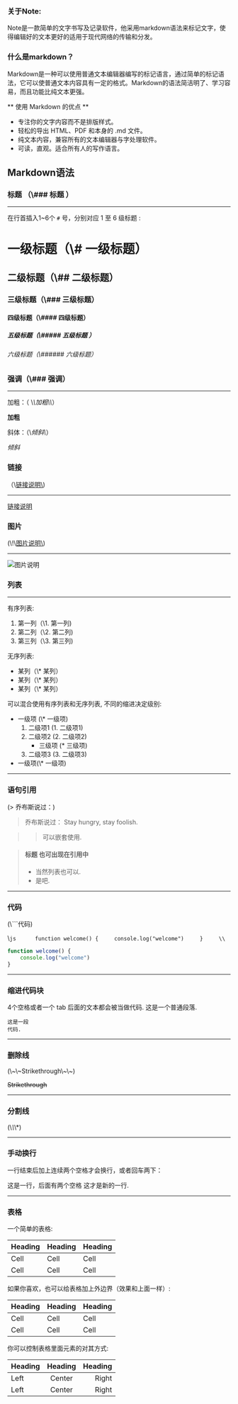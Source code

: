 ### 关于Note:    

Note是一款简单的文字书写及记录软件，他采用markdown语法来标记文字，使得编辑好的文本更好的适用于现代网络的传输和分发。    

### 什么是markdown？    

Markdown是一种可以使用普通文本编辑器编写的标记语言，通过简单的标记语法，它可以使普通文本内容具有一定的格式。Markdown的语法简洁明了、学习容易，而且功能比纯文本更强。    

** 使用 Markdown 的优点 **    

* 专注你的文字内容而不是排版样式。
* 轻松的导出 HTML、PDF 和本身的 .md 文件。
* 纯文本内容，兼容所有的文本编辑器与字处理软件。
* 可读，直观。适合所有人的写作语言。 

## Markdown语法

### 标题 （\\### 标题 ）

----------

在行首插入1~6个 `#` 号，分别对应 1 至 6 级标题 :

# 一级标题（\\# 一级标题）

## 二级标题（\\## 二级标题）

### 三级标题（\\### 三级标题）

#### 四级标题（\\#### 四级标题）

##### 五级标题（\\##### 五级标题 ）

###### 六级标题（\\###### 六级标题）    

### 强调（\\### 强调）

----------

加粗：（ \\*\\*加粗\\*\\*）

**加粗**

斜体：（\\*倾斜\\*）

*倾斜*


### 链接     
（\\[链接说明\\](http://example.com/))

----------

[链接说明](http://example.com/)


### 图片    
(\\!\\[图片说明\\](http://example.com/image.png))

----------

![图片说明](http://tt-note.oss-cn-beijing.aliyuncs.com/note.png?Expires=1451020838&OSSAccessKeyId=WV5gzcs4Z4yRNdaM&Signature=Iwwk6FjA9HAk5fMdoQLgHOWj2mo%3D)

### 列表 

----------

有序列表:

1.  第一列（\1.  第一列)
2.  第二列（\2.  第二列)
3.  第三列（\3.  第三列)

无序列表:

*  某列（\\*  某列）
*  某列（\\*  某列）
*  某列（\\*  某列）

可以混合使用有序列表和无序列表, 不同的缩进决定级别:

* 一级项 (\\* 一级项)
    1.  二级项1    (1.  二级项1)
    2.  二级项2    (2.  二级项2)
        * 三级项        (\* 三级项)
    3.  二级项3    (3.  二级项3)
* 一级项(\\* 一级项)

----------

### 语句引用    
(\> 乔布斯说过：)


> 乔布斯说过：
> Stay hungry, stay foolish.

> > 可以嵌套使用.

> #### 标题 也可出现在引用中
>
> * 当然列表也可以.
> * 是吧.    

----------

### 代码    

(\\```代码)   
    
\\```js     
function welcome() {    
     console.log("welcome")    
}    
\\``` 

```js 
function welcome() {
    console.log("welcome")
}
```
----------

### 缩进代码块

4个空格或者一个 tab 后面的文本都会被当做代码.
这是一个普通段落.    

    这是一段
    代码.

***

### 删除线    
(\\~\\~Strikethrough\\~\\~)    

~~Strikethrough~~   

***    

### 分割线    
(\\*\\*\\*)

***

### 手动换行

一行结束后加上连续两个空格才会换行，或者回车两下：

这是一行，后面有两个空格
这才是新的一行.

***

### 表格

一个简单的表格:

Heading | Heading | Heading
------- | ------- | -------
Cell   |  Cell   |  Cell
Cell   |  Cell   |  Cell


如果你喜欢，也可以给表格加上外边界（效果和上面一样）:

| Heading | Heading | Heading |
| ------- | ------- | ------- |
|   Cell  |   Cell  |   Cell  |
|   Cell  |   Cell  |   Cell  |

你可以控制表格里面元素的对其方式:

Heading | Heading | Heading
:----- | :----: | ------:
Left   | Center | Right
Left   | Center | Right